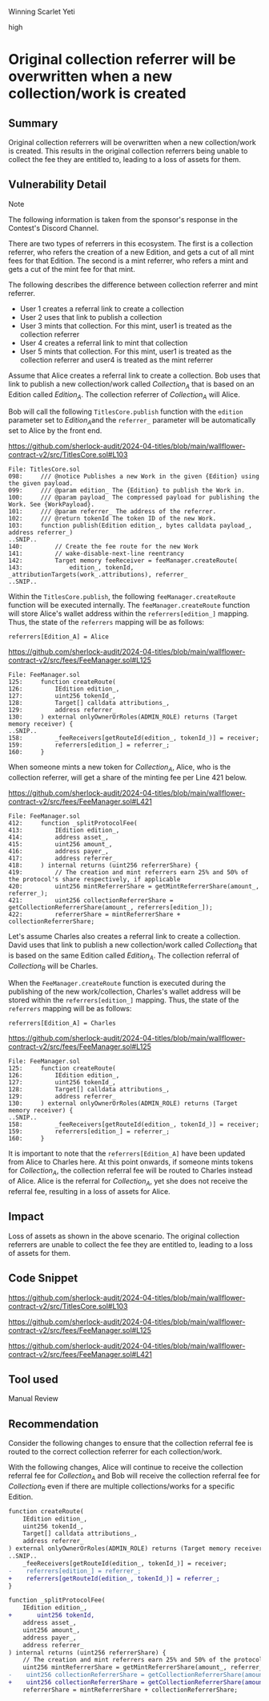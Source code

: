 Winning Scarlet Yeti

high

# Original collection referrer will be overwritten when a new collection/work is created

## Summary

Original collection referrers will be overwritten when a new collection/work is created. This results in the original collection referrers being unable to collect the fee they are entitled to, leading to a loss of assets for them.

## Vulnerability Detail

> [!NOTE]
>
> The following information is taken from the sponsor's response in the Contest's Discord Channel.
>
> There are two types of referrers in this ecosystem. The first is a collection referrer, who refers the creation of a new Edition, and gets a cut of all mint fees for that Edition. The second is a mint referrer, who refers a mint and gets a cut of the mint fee for that mint.
>
> The following describes the difference between collection referrer and mint referrer.
>
> - User 1 creates a referral link to create a collection
> - User 2 uses that link to publish a collection
> - User 3 mints that collection. For this mint, user1 is treated as the collection referrer
> - User 4 creates a referral link to mint that collection
> - User 5 mints that collection. For this mint, user1 is treated as the collection referrer and user4 is treated as the mint referrer
>

Assume that Alice creates a referral link to create a collection. Bob uses that link to publish a new collection/work called $Collection_A$ that is based on an Edition called $Edition_A$. The collection referrer of $Collection_A$ will Alice. 

Bob will call the following `TitlesCore.publish` function with the `edition` parameter set to $Edition_A$​ and the `referrer_` parameter will be automatically set to Alice by the front end.

https://github.com/sherlock-audit/2024-04-titles/blob/main/wallflower-contract-v2/src/TitlesCore.sol#L103

```solidity
File: TitlesCore.sol
098:     /// @notice Publishes a new Work in the given {Edition} using the given payload.
099:     /// @param edition_ The {Edition} to publish the Work in.
100:     /// @param payload_ The compressed payload for publishing the Work. See {WorkPayload}.
101:     /// @param referrer_ The address of the referrer.
102:     /// @return tokenId The token ID of the new Work.
103:     function publish(Edition edition_, bytes calldata payload_, address referrer_)
..SNIP..
140:         // Create the fee route for the new Work
141:         // wake-disable-next-line reentrancy
142:         Target memory feeReceiver = feeManager.createRoute(
143:             edition_, tokenId, _attributionTargets(work_.attributions), referrer_
..SNIP..
```

Within the `TitlesCore.publish`, the following `feeManager.createRoute` function will be executed internally. The `feeManager.createRoute` function will store Alice's wallet address within the `referrers[edition_]` mapping. Thus, the state of the `referrers` mapping will be as follows:

```solidity
referrers[Edition_A] = Alice
```

https://github.com/sherlock-audit/2024-04-titles/blob/main/wallflower-contract-v2/src/fees/FeeManager.sol#L125

```solidity
File: FeeManager.sol
125:     function createRoute(
126:         IEdition edition_,
127:         uint256 tokenId_,
128:         Target[] calldata attributions_,
129:         address referrer_
130:     ) external onlyOwnerOrRoles(ADMIN_ROLE) returns (Target memory receiver) {
..SNIP..
158:         _feeReceivers[getRouteId(edition_, tokenId_)] = receiver;
159:         referrers[edition_] = referrer_;
160:     }
```

When someone mints a new token for $Collection_A$​, Alice, who is the collection referrer, will get a share of the minting fee per Line 421 below.

https://github.com/sherlock-audit/2024-04-titles/blob/main/wallflower-contract-v2/src/fees/FeeManager.sol#L421

```solidity
File: FeeManager.sol
412:     function _splitProtocolFee(
413:         IEdition edition_,
414:         address asset_,
415:         uint256 amount_,
416:         address payer_,
417:         address referrer_
418:     ) internal returns (uint256 referrerShare) {
419:         // The creation and mint referrers earn 25% and 50% of the protocol's share respectively, if applicable
420:         uint256 mintReferrerShare = getMintReferrerShare(amount_, referrer_);
421:         uint256 collectionReferrerShare = getCollectionReferrerShare(amount_, referrers[edition_]);
422:         referrerShare = mintReferrerShare + collectionReferrerShare;
```

Let's assume Charles also creates a referral link to create a collection. David uses that link to publish a new collection/work called $Collection_B$ that is based on the same Edition called $Edition_A$. The collection referral of $Collection_B$ will be Charles.

When the `FeeManager.createRoute` function is executed during the publishing of the new work/collection, Charles's wallet address will be stored within the `referrers[edition_]` mapping. Thus, the state of the `referrers` mapping will be as follows:

```solidity
referrers[Edition_A] = Charles
```

https://github.com/sherlock-audit/2024-04-titles/blob/main/wallflower-contract-v2/src/fees/FeeManager.sol#L125

```solidity
File: FeeManager.sol
125:     function createRoute(
126:         IEdition edition_,
127:         uint256 tokenId_,
128:         Target[] calldata attributions_,
129:         address referrer_
130:     ) external onlyOwnerOrRoles(ADMIN_ROLE) returns (Target memory receiver) {
..SNIP..
158:         _feeReceivers[getRouteId(edition_, tokenId_)] = receiver;
159:         referrers[edition_] = referrer_;
160:     }
```

It is important to note that the `referrers[Edition_A]` have been updated from Alice to Charles here. At this point onwards, if someone mints tokens for $Collection_A$, the collection referral fee will be routed to Charles instead of Alice. Alice is the referral for $Collection_A$, yet she does not receive the referral fee, resulting in a loss of assets for Alice.

## Impact

Loss of assets as shown in the above scenario. The original collection referrers are unable to collect the fee they are entitled to, leading to a loss of assets for them.

## Code Snippet

https://github.com/sherlock-audit/2024-04-titles/blob/main/wallflower-contract-v2/src/TitlesCore.sol#L103

https://github.com/sherlock-audit/2024-04-titles/blob/main/wallflower-contract-v2/src/fees/FeeManager.sol#L125

https://github.com/sherlock-audit/2024-04-titles/blob/main/wallflower-contract-v2/src/fees/FeeManager.sol#L421

## Tool used

Manual Review

## Recommendation

Consider the following changes to ensure that the collection referral fee is routed to the correct collection referrer for each collection/work. 

With the following changes, Alice will continue to receive the collection referral fee for $Collection_A$ and Bob will receive the collection referral fee for $Collection_B$ even if there are multiple collections/works for a specific Edition.

```diff
function createRoute(
    IEdition edition_,
    uint256 tokenId_,
    Target[] calldata attributions_,
    address referrer_
) external onlyOwnerOrRoles(ADMIN_ROLE) returns (Target memory receiver) {
..SNIP..
    _feeReceivers[getRouteId(edition_, tokenId_)] = receiver;
-    referrers[edition_] = referrer_;
+    referrers[getRouteId(edition_, tokenId_)] = referrer_;
}
```

```diff
function _splitProtocolFee(
    IEdition edition_,
+		uint256 tokenId,    
    address asset_,
    uint256 amount_,
    address payer_,
    address referrer_
) internal returns (uint256 referrerShare) {
    // The creation and mint referrers earn 25% and 50% of the protocol's share respectively, if applicable
    uint256 mintReferrerShare = getMintReferrerShare(amount_, referrer_);
-    uint256 collectionReferrerShare = getCollectionReferrerShare(amount_, referrers[edition_]);
+    uint256 collectionReferrerShare = getCollectionReferrerShare(amount_, referrers[getRouteId(edition_, tokenId)]);
    referrerShare = mintReferrerShare + collectionReferrerShare;
```